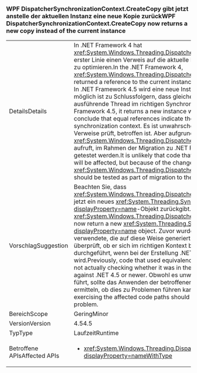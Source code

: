 ### <a name="wpf-dispatchersynchronizationcontextcreatecopy-now-returns-a-new-copy-instead-of-the-current-instance"></a><span data-ttu-id="b317a-101">WPF DispatcherSynchronizationContext.CreateCopy gibt jetzt anstelle der aktuellen Instanz eine neue Kopie zurück</span><span class="sxs-lookup"><span data-stu-id="b317a-101">WPF DispatcherSynchronizationContext.CreateCopy now returns a new copy instead of the current instance</span></span>

|   |   |
|---|---|
|<span data-ttu-id="b317a-102">Details</span><span class="sxs-lookup"><span data-stu-id="b317a-102">Details</span></span>|<span data-ttu-id="b317a-103">In .NET Framework 4 hat <xref:System.Windows.Threading.DispatcherSynchronizationContext.CreateCopy> in erster Linie einen Verweis auf die aktuelle Instanz zurückgegeben, um die Leistung zu optimieren.</span><span class="sxs-lookup"><span data-stu-id="b317a-103">In the .NET Framework 4, <xref:System.Windows.Threading.DispatcherSynchronizationContext.CreateCopy> returned a reference to the current instance, primarily as a performance optimization.</span></span> <span data-ttu-id="b317a-104">In .NET Framework 4.5 wird eine neue Instanz zurückgegeben, wodurch es erstmalig möglich ist zu Schlussfolgern, dass gleiche Verweise angeben, dass sich der ausführende Thread im richtigen Synchronisierungskontext befindet.</span><span class="sxs-lookup"><span data-stu-id="b317a-104">In the .NET Framework 4.5, it returns a new instance which makes it possible for the first time to conclude that equal references indicate the executing thread is in the correct synchronization context.</span></span>  <span data-ttu-id="b317a-105">Es ist unwahrscheinlich, dass Code, der die Identität dieser Verweise prüft, betroffen ist. Aber aufgrund der Änderung sollte Code, der <xref:System.Windows.Threading.DispatcherSynchronizationContext.CreateCopy> aufruft, im Rahmen der Migration zu .NET Framework 4.5 oder einer höheren Version getestet werden.</span><span class="sxs-lookup"><span data-stu-id="b317a-105">It is unlikely that code that checks the identity of these references will be affected, but because of the change, code that calls <xref:System.Windows.Threading.DispatcherSynchronizationContext.CreateCopy> should be tested as part of migration to the .NET Framework 4.5 or newer.</span></span>|
|<span data-ttu-id="b317a-106">Vorschlag</span><span class="sxs-lookup"><span data-stu-id="b317a-106">Suggestion</span></span>|<span data-ttu-id="b317a-107">Beachten Sie, dass <xref:System.Windows.Threading.DispatcherSynchronizationContext.CreateCopy> jetzt ein neues <xref:System.Threading.SynchronizationContext?displayProperty=name>-Objekt zurückgibt.</span><span class="sxs-lookup"><span data-stu-id="b317a-107">Be aware that <xref:System.Windows.Threading.DispatcherSynchronizationContext.CreateCopy> will now return a new <xref:System.Threading.SynchronizationContext?displayProperty=name> object.</span></span> <span data-ttu-id="b317a-108">Zuvor wurde Code, der die Gleichheit von Verweisen verwendete, die auf diese Weise generiert wurden, tatsächlich nicht dahingehend überprüft, ob er sich im richtigen Kontext befunden hat. Dies wird jetzt jedoch durchgeführt, wenn bei der Erstellung .NET 4.5 oder höher verwendet wird.</span><span class="sxs-lookup"><span data-stu-id="b317a-108">Previously, code that used equivalence of references generated this way was not actually checking whether it was in the proper context, but does when built against .NET 4.5 or newer.</span></span>  <span data-ttu-id="b317a-109">Obwohl es unwahrscheinlich ist, dass dies zu Problemen führt, sollte das Anwenden der betroffenen Codepfade ausreichend sein, um zu ermitteln, ob dies zu Problemen führen kann.</span><span class="sxs-lookup"><span data-stu-id="b317a-109">While unlikely to cause issues, exercising the affected code paths should be enough to determine if this poses any problem.</span></span>|
|<span data-ttu-id="b317a-110">Bereich</span><span class="sxs-lookup"><span data-stu-id="b317a-110">Scope</span></span>|<span data-ttu-id="b317a-111">Gering</span><span class="sxs-lookup"><span data-stu-id="b317a-111">Minor</span></span>|
|<span data-ttu-id="b317a-112">Version</span><span class="sxs-lookup"><span data-stu-id="b317a-112">Version</span></span>|<span data-ttu-id="b317a-113">4.5</span><span class="sxs-lookup"><span data-stu-id="b317a-113">4.5</span></span>|
|<span data-ttu-id="b317a-114">Typ</span><span class="sxs-lookup"><span data-stu-id="b317a-114">Type</span></span>|<span data-ttu-id="b317a-115">Laufzeit</span><span class="sxs-lookup"><span data-stu-id="b317a-115">Runtime</span></span>|
|<span data-ttu-id="b317a-116">Betroffene APIs</span><span class="sxs-lookup"><span data-stu-id="b317a-116">Affected APIs</span></span>|<ul><li><xref:System.Windows.Threading.DispatcherSynchronizationContext.CreateCopy?displayProperty=nameWithType></li></ul>|

